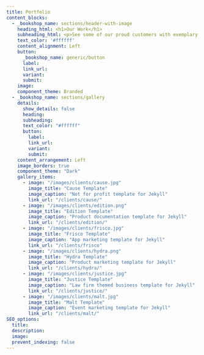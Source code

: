 ```yaml
---
title: Portfolio
content_blocks:
  - _bookshop_name: sections/header-with-image
    heading_html: <h1>Our Work</h1>
    subheading_html: <p>See some of our proud customers with exemplary results.</p>
    text_color: '#ffffff'
    content_alignment: Left
    button:
      _bookshop_name: generic/button
      label: 
      link_url: 
      variant: 
      submit: 
    image:
    component_theme: Branded
  - _bookshop_name: sections/gallery
    details:
      show_details: false
      heading:
      subheading:
      text_color: "#ffffff"
      button:
        label:
        link_url:
        variant:
        submit:
    content_arrangement: Left
    image_borders: true
    component_theme: "Dark"
    gallery_items:
      - image: "/images/clients/cause.jpg"
        image_title: "Cause Template"
        image_caption: "Not for profit template for Jekyll"
        link_url: "/clients/cause/"
      - image: "/images/clients/edition.png"
        image_title: "Edition Template"
        image_caption: "Product documentation template for Jekyll"
        link_url: "/clients/edition/"
      - image: "/images/clients/frisco.jpg"
        image_title: "Frisco Template"
        image_caption: "App marketing template for Jekyll"
        link_url: "/clients/frisco"
      - image: "/images/clients/hydra.png"
        image_title: "Hydra Template"
        image_caption: "Product marketing template for Jekyll"
        link_url: "/clients/hydra/"
      - image: "/images/clients/justice.jpg"
        image_title: "Justice Template"
        image_caption: "Law firm themed business template for Jekyll"
        link_url: "/clients/justice/"
      - image: "/images/clients/malt.jpg"
        image_title: "Malt Template"
        image_caption: "Event marketing template for Jekyll"
        link_url: "/clients/malt/"
SEO_options:
  title:
  description:
  image:
  prevent_indexing: false
---
```


